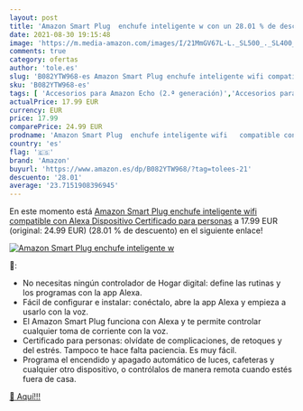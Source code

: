 ```yaml
---
layout: post
title: 'Amazon Smart Plug  enchufe inteligente w con un 28.01 % de descuento'
date: 2021-08-30 19:15:48
image: 'https://m.media-amazon.com/images/I/21MmGV67L-L._SL500_._SL400_.jpg'
comments: true
category: ofertas
author: 'tole.es'
slug: 'B082YTW968-es Amazon Smart Plug enchufe inteligente wifi compatible con...'
sku: 'B082YTW968-es'
tags: [ 'Accesorios para Amazon Echo (2.ª generación)','Accesorios para Echo Dot (3.ª generación)','Accesorios para Echo Plus (2.ª generación)','Accesorios para Echo Show (2.ª generación)','Accesorios para Echo Spot','Accesorios para dispositivos Amazon','Adaptadores y conectores para dispositivos Amazon','Bricolaje y herramientas','Custom Stores','Dispositivos Amazon y Accesorios','Enchufes inteligentes y a control remoto','Enchufes y accesorios','Instalación eléctrica','Specialty Stores','alexa','amazon','enchufe','inteligente', ]
actualPrice: 17.99 EUR
currency: EUR
price: 17.99
comparePrice: 24.99 EUR
prodname: 'Amazon Smart Plug  enchufe inteligente wifi   compatible con Alexa  Dispositivo Certificado para personas'
country: 'es'
flag: '🇪🇸'
brand: 'Amazon'
buyurl: 'https://www.amazon.es/dp/B082YTW968/?tag=tolees-21'
descuento: '28.01'
average: '23.7151908396945'
---
```


En este momento está [Amazon Smart Plug  enchufe inteligente wifi   compatible con Alexa  Dispositivo Certificado para personas](https://www.amazon.es/dp/B082YTW968/?tag=tolees-21) a 17.99 EUR (original: 24.99 EUR) (28.01 %  de descuento) en el siguiente enlace!

[![Amazon Smart Plug  enchufe inteligente w](https://m.media-amazon.com/images/I/21MmGV67L-L._SL500_._SL400_.jpg)](https://www.amazon.es/dp/B082YTW968/?tag=tolees-21)

🔎:

- No necesitas ningún controlador de Hogar digital: define las rutinas y los programas con la app Alexa.
- Fácil de configurar e instalar: conéctalo, abre la app Alexa y empieza a usarlo con la voz.
- El Amazon Smart Plug funciona con Alexa y te permite controlar cualquier toma de corriente con la voz.
- Certificado para personas: olvídate de complicaciones, de retoques y del estrés. Tampoco te hace falta paciencia. Es muy fácil.
- Programa el encendido y apagado automático de luces, cafeteras y cualquier otro dispositivo, o contrólalos de manera remota cuando estés fuera de casa.

[🛒 Aquí!!!](https://www.amazon.es/dp/B082YTW968/?tag=tolees-21)
